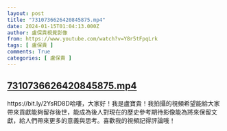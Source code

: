 ```yaml
---
layout: post
title: "7310736626420845875.mp4"
date: 2024-01-15T01:04:13.000Z
author: 盧保貴視覺影像
from: https://www.youtube.com/watch?v=Y8r5tFpqLrk
tags: [ 盧保貴 ]
comments: True
categories: [ 盧保貴 ]
---
```

<!--1705280653000-->
[7310736626420845875.mp4](https://www.youtube.com/watch?v=Y8r5tFpqLrk)
------

<div>
https://bit.ly/2YsRD8D哈嘍，大家好！我是盧寶貴！我拍攝的視頻希望能給大家帶來貢獻能夠留存後世，能成為後人對現在的歷史參考期待影像能為將來保留文獻，給人們帶來更多的意義與思考。喜歡我的視頻記得評論哦！
</div>
